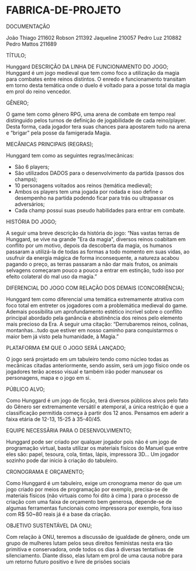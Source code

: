 # FABRICA-DE-PROJETO
DOCUMENTAÇÃO

 João Thiago 211602
 Robson 211392
 Jaqueline 210057
 Pedro Luz 210882
 Pedro Mattos 211689
 
TÍTULO;

Hunggard
DESCRIÇÃO DA LINHA DE FUNCIONAMENTO DO JOGO;
Hunggard é um jogo medieval que tem como foco a utilização da magia para
combates entre reinos distintos. O enredo e funcionamento transitam em
torno desta temática onde o duelo é voltado para a posse total da magia em
prol do reino vencedor.

GÊNERO;

O game tem como gênero RPG, uma arena de combate em tempo real
distinguido pelos turnos de definição de jogabilidade de cada reino/player.
Desta forma, cada jogador tera suas chances para apostarem tudo na arena e
“brigar” pela posse da famigerada Magia.

MECÂNICAS PRINCIPAIS (REGRAS);

Hunggard tem como as seguintes regras/mecânicas:
* São 6 players;
* São utilizados DADOS para o desenvolvimento da partida (passos dos
champs);
* 10 personagens voltados aos reinos (temática medieval);
* Ambos os players tem uma jogada por rodada e isso define o desempenho
na partida podendo ficar para trás ou ultrapassar os adversários;
* Cada champ possui suas pseudo habilidades para entrar em combate.

HISTÓRIA DO JOGO;

A seguir uma breve descrição da história do jogo:
“Nas vastas terras de Hunggard, se vive na grande "Era da magia", diversos
reinos coabitam em conflito por um motivo, depois da descoberta da magia,
os humanos passaram a utilizá-la de todas as formas a todo momento em
suas vidas, ao usufruir da energia mágica de forma inconsequente, a natureza
acabou pagando o preço, as terras passaram a não dar mais frutos, os animais
selvagens começaram pouco a pouco a entrar em estinção, tudo isso por
efeito colateral do mal uso da magia.”

DIFERENCIAL DO JOGO COM RELAÇÃO DOS DEMAIS (CONCORRÊNCIA);

Hunggard tem como diferencial uma temática extremamente atrativa com
foco total em entreter os jogadores com a problemática medieval do game.
Ademais possibilita um aprofundamento estético incrível sobre o conflito
principal abordado pela ganância e abstinência dos reinos pelo elemento
mais precioso da Era. A seguir uma citação:
“Derrubaremos reinos, colinas, montanhas…tudo que estiver em nosso
caminho para conquistarmos o maior bem já visto pela humanidade, à
Magia.”

PLATAFORMA EM QUE O JOGO SERÁ LANÇADO;

O jogo será projetado em um tabuleiro tendo como núcleo todas as
mecânicas citadas anteriormente, sendo assim, será um jogo físico onde os
jogadores terão acesso visual e também irão poder manusear os personagens,
mapa e o jogo em si.

PÚBLICO ALVO;

Como Hunggard é um jogo de ficção, terá diversos públicos alvos pelo fato
do Gênero ser extremamente versátil e atemporal, a única restrição é que a
classificação permitida começa à partir dos 12 anos. Pensamos em aderir a
faixa etária de 12-13, 15-25 à 35-40/45.

EQUIPE NECESSÃRIA PARA O DESENVOLVIMENTO;

Hunggard pode ser criado por qualquer jogador pois não é um jogo de
programação virtual, basta utilizar os materiais fisícos do Manuel que entre 
eles são: papel, tesoura, cola, tintas, lápis, impressora 3D... Um jogador
sozinho pode dar inicio à criação do tabuleiro.

CRONOGRAMA E ORÇAMENTO;

Como Hunggard é um tabuleiro, exige um cronograma menor do que um
jogo criado por meios de programação por exemplo, precisa-se de materiais
físicos (não virtuais como foi dito à cima ) para o processo de criação com
uma faixa de orçamento bem generosa, depende-se de algumas ferramentas
funcionais como impressora por exemplo, fora isso com R$ 50~80 reais já
é a base da criação.

OBJETIVO SUSTENTÁVEL DA ONU;

Com relação à ONU, teremos a discussão de igualdade de gênero, onde um
grupo de mulheres lutam pelos seus direitos feministas nesta era tão
primitiva e conservadora, onde todos os dias à diversas tentativas de
silenciamento. Diante disso, elas lutam em prol de uma causa nobre para um
retorno futuro positivo e livre de prisões sociais

